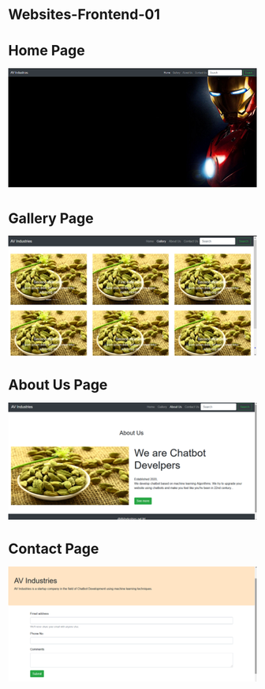 # Websites-Frontend-01

# Home Page

![](screenShots/home.png)

# Gallery Page

![](screenShots/gallery.png)

# About Us Page

![](screenShots/aboutus.png)

# Contact Page

![](screenShots/contact.png)
